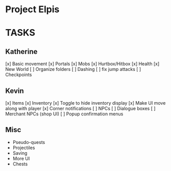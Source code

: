 
# Project Elpis

# TASKS

## Katherine
[x] Basic movement
[x] Portals
[x] Mobs
[x] Hurtbox/Hitbox
[x] Health
[x] New World
[ ] Organize folders
[ ] Dashing
[ ] fix jump attacks
[ ] Checkpoints

## Kevin
[x] Items
[x] Inventory
[x] Toggle to hide inventory display
[x] Make UI move along with player
[x] Corner notifications
[ ] NPCs
[ ] Dialogue boxes
[ ] Merchant NPCs (shop UI)
[ ] Popup confirmation menus

## Misc
- Pseudo-quests
- Projectiles
- Saving
- More UI
- Chests

